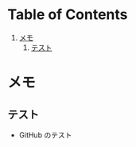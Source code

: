 
# Table of Contents

1.  [メモ](#org925be0e)
    1.  [テスト](#org1d7c433)


<a id="org925be0e"></a>

# メモ


<a id="org1d7c433"></a>

## テスト

-   GitHub のテスト


